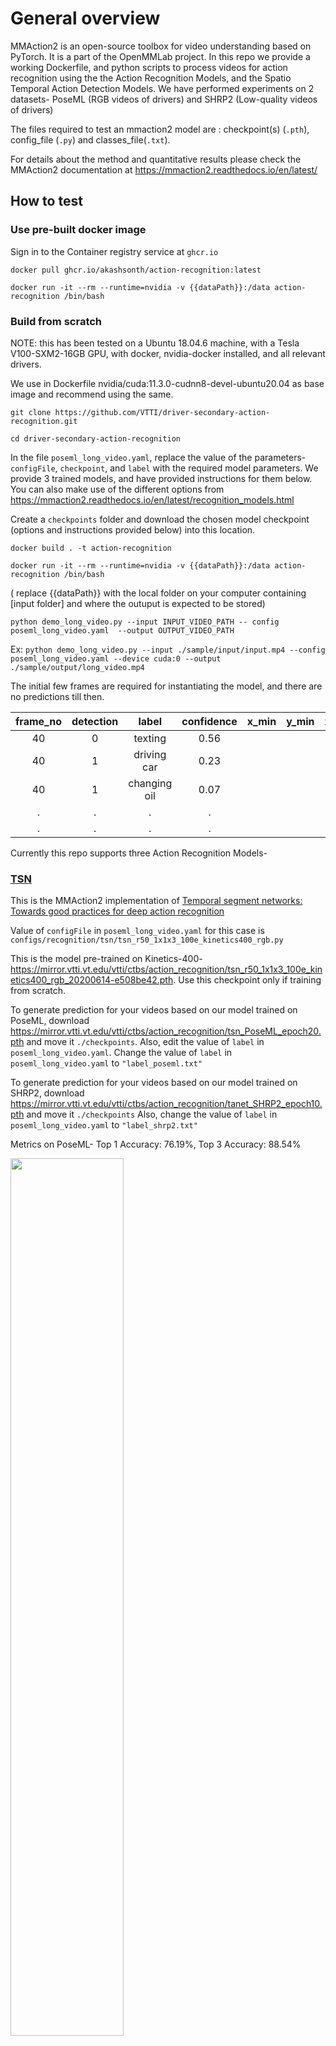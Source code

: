 # General overview

MMAction2 is an open-source toolbox for video understanding based on PyTorch. It is a part of the OpenMMLab project. In this repo we provide a working Dockerfile, and python scripts to process videos for action recognition using the the Action Recognition Models, and the Spatio Temporal Action Detection Models. We have performed experiments on 2 datasets- PoseML (RGB videos of drivers) and SHRP2 (Low-quality videos of drivers)

The files required to test an mmaction2 model are : checkpoint(s) (`.pth`), config_file (`.py`) and classes_file(`.txt`).

For details about the method and quantitative results please check the MMAction2 documentation at https://mmaction2.readthedocs.io/en/latest/

## How to test

### Use pre-built docker image

Sign in to the Container registry service at `ghcr.io`

`docker pull ghcr.io/akashsonth/action-recognition:latest`

`docker run -it --rm --runtime=nvidia -v {{dataPath}}:/data action-recognition /bin/bash`

### Build from scratch

NOTE: this has been tested on a Ubuntu 18.04.6 machine, with a Tesla V100-SXM2-16GB GPU, with docker, nvidia-docker installed, and all relevant drivers.

We use in Dockerfile nvidia/cuda:11.3.0-cudnn8-devel-ubuntu20.04 as base image and recommend using the same.

`git clone https://github.com/VTTI/driver-secondary-action-recognition.git`

`cd driver-secondary-action-recognition`

In the file `poseml_long_video.yaml`, replace the value of the parameters- `configFile`, `checkpoint`, and `label` with the required model parameters. We provide 3 trained models, and have provided instructions for them below. You can also make use of the different options from https://mmaction2.readthedocs.io/en/latest/recognition_models.html

Create a `checkpoints` folder and download the chosen model checkpoint (options and instructions provided below) into this location. 

`docker build . -t action-recognition`
 
`docker run -it --rm --runtime=nvidia -v {{dataPath}}:/data action-recognition /bin/bash`

( replace {{dataPath}} with the local folder on your computer containing [input folder] and where the outuput is expected to be stored)


`python demo_long_video.py --input INPUT_VIDEO_PATH -- config poseml_long_video.yaml  --output OUTPUT_VIDEO_PATH`

Ex: 
`python demo_long_video.py --input ./sample/input/input.mp4 --config poseml_long_video.yaml --device cuda:0 --output ./sample/output/long_video.mp4`

The initial few frames are required for instantiating the model, and there are no predictions till then.

| frame_no | detection | label | confidence | x_min | y_min | x_max | y_max |
| :-------------: |:-----:|:-----:|:-----:|:-----:|:-----:|:-----:|:-----:|
| 40 | 0 |  texting | 0.56 | | | | |
| 40 | 1 |  driving car | 0.23 | | | | |
| 40 | 1 |  changing oil | 0.07 | | | | |
| . | . | . | . | | | | |
| . | . | . | . | | | | |



Currently this repo supports three Action Recognition Models-

### [TSN](https://mmaction2.readthedocs.io/en/latest/recognition_models.html#tsn)
This is the MMAction2 implementation of [Temporal segment networks: Towards good practices for deep action recognition](https://link.springer.com/chapter/10.1007/978-3-319-46484-8_2)

Value of `configFile` in `poseml_long_video.yaml` for this case is `configs/recognition/tsn/tsn_r50_1x1x3_100e_kinetics400_rgb.py`

This is the model pre-trained on Kinetics-400- https://mirror.vtti.vt.edu/vtti/ctbs/action_recognition/tsn_r50_1x1x3_100e_kinetics400_rgb_20200614-e508be42.pth. Use this checkpoint only if training from scratch.

To generate prediction for your videos based on our model trained on PoseML, download https://mirror.vtti.vt.edu/vtti/ctbs/action_recognition/tsn_PoseML_epoch20.pth and move it `./checkpoints`. Also, edit the value of `label` in `poseml_long_video.yaml`.
Change the value of `label` in `poseml_long_video.yaml` to `"label_poseml.txt"`

To generate prediction for your videos based on our model trained on SHRP2, download https://mirror.vtti.vt.edu/vtti/ctbs/action_recognition/tanet_SHRP2_epoch10.pth and move it `./checkpoints`
Also, change the value of `label` in `poseml_long_video.yaml` to `"label_shrp2.txt"`

<!--
![](sample/output/VID00026_0005_tsn_AdobeCreativeCloudExpress.gif) 
![](sample/output/VID00026_0023_tsn_AdobeCreativeCloudExpress.gif) 
![](sample/output/VID00026_0035_tsn_AdobeCreativeCloudExpress.gif)
![](sample/output/VID00026_0042_tsn_AdobeCreativeCloudExpress.gif) 
![](sample/output/VID00026_0048_tsn_AdobeCreativeCloudExpress.gif) 
![](sample/output/VID00026_0058_tsn_AdobeCreativeCloudExpress.gif)
 -->

Metrics on PoseML-
Top 1 Accuracy: 76.19%,
Top 3 Accuracy: 88.54%

<img src="sample/tsn_confMat.png" width="60%" height="60%">


### [SlowFast](https://mmaction2.readthedocs.io/en/latest/recognition_models.html#slowfast)
This is the MMAction2 implementation of [SlowFast Networks for Video Recognition](https://openaccess.thecvf.com/content_ICCV_2019/html/Feichtenhofer_SlowFast_Networks_for_Video_Recognition_ICCV_2019_paper.html)

Value of `configFile` in `poseml_long_video.yaml` for this case is `configs/recognition/slowfast/slowfast_r50_4x16x1_256e_kinetics400_rgb.py`

This is the model pre-trained on Kinetics-400- https://mirror.vtti.vt.edu/vtti/ctbs/action_recognition/slowfast_r50_256p_4x16x1_256e_kinetics400_rgb_20200728-145f1097.pth. Use this checkpoint only if training from scratch. 

To generate prediction for your videos based on our model trained on PoseML, download https://mirror.vtti.vt.edu/vtti/ctbs/action_recognition/slowfast_PoseML6sec_epoch65.pth and move it `./checkpoints`
Also, change the value of `label` in `poseml_long_video.yaml` to `"label_poseml.txt"`

To generate prediction for your videos based on our model trained on SHRP2, download https://mirror.vtti.vt.edu/vtti/ctbs/action_recognition/tanet_SHRP2_epoch95.pth and move it `./checkpoints`
Also, change the value of `label` in `poseml_long_video.yaml` to `"label_shrp2.txt"`

<!--
![](sample/output/VID00026_0005_slowfast_AdobeCreativeCloudExpress.gif) 
![](sample/output/VID00026_0023_slowfast_AdobeCreativeCloudExpress.gif) 
![](sample/output/VID00026_0035_slowfast_AdobeCreativeCloudExpress.gif)
![](sample/output/VID00026_0042_slowfast_AdobeCreativeCloudExpress.gif) 
![](sample/output/VID00026_0048_slowfast_AdobeCreativeCloudExpress.gif) 
![](sample/output/VID00026_0058_slowfast_AdobeCreativeCloudExpress.gif)
-->

Metrics on PoseML-
Top 1 Accuracy: 71.48%,
Top 3 Accuracy: 87.97%

<img src="sample/slowfast_confMat.png" width="60%" height="60%">



### [TANet](https://mmaction2.readthedocs.io/en/latest/recognition_models.html#tanet)
This is the MMAction2 implementation of [TAM: Temporal Adaptive Module for Video Recognition](https://openaccess.thecvf.com/content/ICCV2021/html/Liu_TAM_Temporal_Adaptive_Module_for_Video_Recognition_ICCV_2021_paper.html)

Value of `configFile` in `poseml_long_video.yaml` for this case is `configs/recognition/tanet/tanet_r50_dense_1x1x8_100e_kinetics400_rgb.py`

This is the model pre-trained on Kinetics-400- https://mirror.vtti.vt.edu/vtti/ctbs/action_recognition/tanet_r50_dense_1x1x8_100e_kinetics400_rgb_20210219-032c8e94.pth. Use this checkpoint only if training from scratch. 

To generate prediction for your videos based on our model trained on PoseML, download https://mirror.vtti.vt.edu/vtti/ctbs/action_recognition/tanet_PoseML6sec_epoch35.pth and move it `./checkpoints`
Also, change the value of `label` in `poseml_long_video.yaml` to `"label_poseml.txt"`

To generate prediction for your videos based on our model trained on SHRP2, download https://mirror.vtti.vt.edu/vtti/ctbs/action_recognition/tanet_SHRP2_epoch30.pth and move it `./checkpoints`
Also, change the value of `label` in `poseml_long_video.yaml` to `"label_shrp2.txt"`


<!--
![](sample/output/VID00026_0005_tanet_AdobeCreativeCloudExpress.gif) 
![](sample/output/VID00026_0023_tanet_AdobeCreativeCloudExpress.gif) 
![](sample/output/VID00026_0035_tanet_AdobeCreativeCloudExpress.gif)
![](sample/output/VID00026_0042_tanet_AdobeCreativeCloudExpress.gif) 
![](sample/output/VID00026_0048_tanet_AdobeCreativeCloudExpress.gif) 
![](sample/output/VID00026_0058_tanet_AdobeCreativeCloudExpress.gif)
-->

Metrics on PoseML-
Top 1 Accuracy: 80.41%,
Top 3 Accuracy: 90.72%

<img src="sample/tam_confMat.png" width="60%" height="60%">


## Training one of the MMAction2 models

Firsly, prepare a folder `train` containing all the video files to be used for training. Create an empty text file `train.txt`. In each line of this text file, you wll have the video name, followed by a space, followed by its class index. Perform a similar action for the validation dataset (`val` video directory and `val.txt` text file)
Ex-
```
VID00031_0001.mp4 1
VID00031_0002.mp4 8
VID00031_0003.mp4 8
        .         .
        .         .
```

In the Docker container, execute the command `python train.py CONFIG_FILE`

Make the following changes in the `train.py` file-
- Edit `cfg.model.cls_head.num_classes = 10` to the number of classes in your dataset
- Modify the path `cfg.work_dir` to your required folder where all the model weights will be saved
- Modify the paths of train videos, val videos, and their corresponding text files
